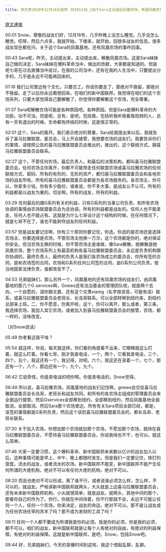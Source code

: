 ```yaml
---
title: 郭文贵2020年12月16日盖特 20201216_1由于Sara主动退出凤凰农场，希望凤凰农场的战友们按照喜马拉雅联盟委员会的公告，适应和自觉加入自己喜欢的农场！
---
```


[原文連接](https://gnews.org/ThreadView/53479576)

00:01 Snow，尊敬的战友们好，12月16号，几乎昨晚上没怎么睡觉。几乎没怎么睡觉。哎呀，然后六点多，我就开始，下楼来，就开始，回很多战友的信息。很多战友现在都在问，关于这个Sara的凤凰基地，还有凤凰农场的事咋回事。


00:43 Sara呢，昨天，主动提出来，主动提出来，解散凤凰农场。这是Sara妹妹自己做的决定，Sara妹妹在爆料革命当中，做出的贡献，大家都是知道的。但是呢七哥在过去直播当中说过，在我的公司当中，还有在我的人生当中，只要提出分手的，几乎是永远不可能再回来的。


01:16 我们公司里边有个文化，只要员工，你说你要走了，那绝对不挽留，那绝对不挽留。走了以后你永远甭想回来。在咱们的新中国联邦，我觉得在咱们的这个农场系列，只要大家觉得自己要解散了，你觉得你要解散这个农场，完全尊重。


01:37 Sara呢解散农场可能是各种原因吧。各种原因。但是Sara是爆料革命的大功臣。功不可没。但是呢，总有，是吧，包括我，包括听我听我看我视频的人，总有一天有退出的时候，生命都有终结的时候，这是很正常的。


02:01 这个，Sara的离开。我们表示绝对的尊重，Sara给我提出来以后，我就告诉了喜马拉雅联盟，委员会，马上开会接管，我想要农场的战友们，我要告诉你们的事情，请按照公告的喜马拉雅联盟委员会推出的，推出的，这个联络方式，跟喜马拉雅联盟委员会联系。


02:27 这个，不管任何农场，最后负责人，和最后的决策机构，都叫喜马拉雅联盟委员会。任何农场主你离开，你都不可能带走任何联盟农场或喜马拉雅农场的任何联络方式、密码、所有的有形的、无形的资产，都归喜马拉雅联盟委员会和各地农场的战友所有。所有的喜马拉雅联盟委员会都是为各农场服务的。各农场主，你可以，你拿多少钱，你有多少股份，或者说，你干多大事，是战友认不认可。所有的利益都是以战友为重的。切忌啊。所有的战友，所有的利益。


03:29 任何最后的跟G系列有关的利益，只有G系列的当事公司负责，和所有农场协调的事情由农场联盟委员会为总协调，所有的利益都是战友的。任何人也不能拿走，任何人也不能占有。这就是为什么七哥设计这个结构的时候，在任何情况下，就是七哥不在了，谁也不能剥夺战友的任何利益。


03:57 但是战友要记住啊，你有三个原则你要记住，你选，你选的是农场还是选择农场主，你要选择是农场，不管农场主他换一万次，这个农场都是你的，绝对保证你安全。但当农场主换的时候，你不管农场主是谁做，像Sara解散，她解散是她凤凰农场，整个农场系列上有最高机构有喜马拉雅联盟委员会，永远是负责机构跟你协调的，最终负责人，最终的负责人是我们各农场成立的委员会，你所有签的合同，是和农场签的合同，农场和G系列任何公司签的合同，由G系列公司负责，按当地国家法律负责，谁都改变不了。


04:53 兄弟姐妹们，那么另外一个，凤凰基地的还有凤凰农场的战友们，由凤凰基地的那几个G services啊，Gnews还有法治基金的管理团队呢，就是两个去向，一个自愿的，请你跟文嘉、还有这个文萧xiamg（名字按读音，可能有误）联系，或喜马拉雅联盟委员会老班长、长岛哥联系。可以全部转移到纽约来，到纽约总部来上班。二、你不愿意，你离开啦，这个，你可以离开，那么或者，第三条，我选择农场，我加入其它农场，或者加入到喜马拉雅联盟委员会的接管，农场，都一样的，没啥改变。


（对Snow说话）


05:49 你老看这我干啥？


05:54 就这样，你说，每天就这样。你们看的角度看不出来，它眼睛就这么盯着，就这么盯着。你看七哥，刚才我查电话，一个，两个，它看我拿电话，三个，四个，五个，我这还有一个，我记得，对吧。六个。我这还在录着一个，七个，那还有一个，八个，那边还有一个，九个。九个。


06:42 它说奇怪，你是卖电话的吧你啊。你是卖电话的，Snow觉得。


06:49 所以说，喜马拉雅农场，凤凰基地的战友们记住啊，gnews会交给喜马拉雅联盟委员会长岛哥，老班长和战友共同，和所有的各农场主组成的管理委员会来全面运行接管。然后Gservices全部移到纽约，全部移到纽约，然后凤凰基地全面取消，全部取消。然后Sara那个农场里边，所有有关Sara项目全部已经，都是，该签的事情都是G系列负责，然后这个该到喜马拉雅联盟委员会的，都长岛哥、老班长联系。


07:30 关于加入农场，你想加那个农场就加那个农场，不愿加那个农场，就待在喜马拉雅联盟委员会，不愿待喜马拉雅联盟委员会，你说我啥也不干，也可以。就这么简单。


07:46 大家一定要习惯，这个爆料革命、新中国联邦未来数以亿计的战友加入以后，这种事情可能是早上、中午、晚上都随时发生。但是我们一定要记住，铁打的营盘，流水的战友，或者流水的农场。新中国联邦不能变，新中国联邦不能产生任何所谓的大佬机构，绝对不可以有任何大佬的机构，绝对不可以。


08:20 而且也绝对不可以形成，离了谁不行，或者说谁必须怎么样，怎么样，不可以的，就战友。严格讲新中国联邦就两头，大头就是上边喜马拉雅联盟委员会，还有未来新中国联邦机构，小头就很简单，就是战友。就两头，其他中间的那个，那看你自己的作为了。你行，你就在中间待着，你不行那就不会，永远不可能让任何一个人，任何一个农场，你来决定，战友的命运，绝对不可以。那不是让战友成为任何农场任宰的羔羊了吗？那不成为发财的工具了吗？


09:11 任何一个人都不要成为所谓我是你的必须。我是你的必须，你是我的必须，都不可以。咱们的战友，新中国联邦就是让每个人有绝对的自由，有绝对的利益保障，有绝对的利益保障。这就是新中国联邦，是吧，Snow，包括Snow吧。


09:44 好，兄弟姐妹们，今天的录播时间到这啦，我这个想起乱聊，乱聊。
